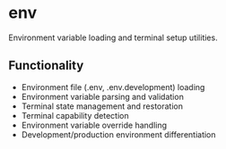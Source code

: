 # env

Environment variable loading and terminal setup utilities.

## Functionality

- Environment file (.env, .env.development) loading
- Environment variable parsing and validation
- Terminal state management and restoration
- Terminal capability detection
- Environment variable override handling
- Development/production environment differentiation

